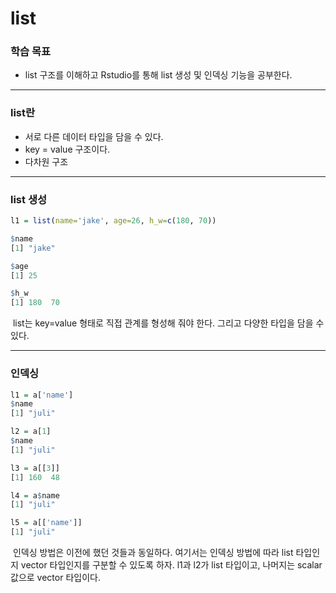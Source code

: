# list



### 학습 목표

- list 구조를 이해하고 Rstudio를 통해 list 생성 및 인덱싱 기능을 공부한다.



---



### list란

- 서로 다른 데이터 타입을 담을 수 있다.
- key = value 구조이다.
- 다차원 구조



---



### list 생성

```R
l1 = list(name='jake', age=26, h_w=c(180, 70))

$name
[1] "jake"

$age
[1] 25

$h_w
[1] 180  70
```

​	list는 key=value 형태로 직접 관계를 형성해 줘야 한다. 그리고 다양한 타입을 담을 수 있다.



---



### 인덱싱

```R
l1 = a['name']
$name
[1] "juli"

l2 = a[1]
$name
[1] "juli"

l3 = a[[3]]
[1] 160  48

l4 = a$name
[1] "juli"

l5 = a[['name']]
[1] "juli"
```

​	인덱싱 방법은 이전에 했던 것들과 동일하다. 여기서는 인덱싱 방법에 따라 list 타입인지 vector 타입인지를 구분할 수 있도록 하자. l1과 l2가 list 타입이고, 나머지는 scalar 값으로 vector 타입이다.
